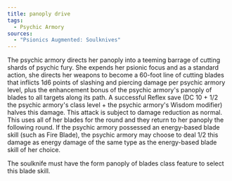 ```yaml
---
title: panoply drive
tags:
  - Psychic Armory
sources:
  - "Psionics Augmented: Soulknives"
---
```


The psychic armory directs her panoply into a teeming barrage of cutting shards of psychic fury. She expends her psionic focus and as a standard action, she directs her weapons to become a 60-foot line of cutting blades that inflicts 1d6 points of slashing and piercing damage per psychic armory level, plus the enhancement bonus of the psychic armory's panoply of blades to all targets along its path. A successful Reflex save (DC 10 + 1/2 the psychic armory's class level + the psychic armory's Wisdom modifier) halves this damage. This attack is subject to damage reduction as normal. This uses all of her blades for the round and they return to her panoply the following round. If the psychic armory possessed an energy-based blade skill (such as Fire Blade), the psychic armory may choose to deal 1/2 this damage as energy damage of the same type as the energy-based blade skill of her choice.

The soulknife must have the form panoply of blades class feature to select this blade skill.

